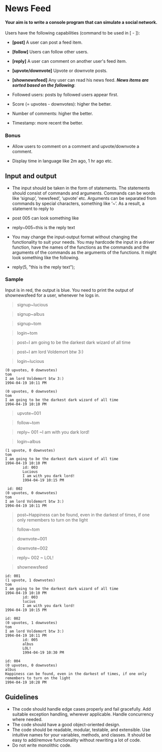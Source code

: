 # News Feed

#### Your aim is to write a console program that can simulate a social network.

Users have the following capabilities (command to be used in [ - ]):

* **[post]** A user can post a feed item.

* **[follow]** Users can follow other users.

* **[reply]** A user can comment on another user's feed item.

* **[upvote/downvote]** Upvote or downvote posts.

* **[shownewsfeed]** Any user can read his news feed. ***News items are sorted based on the following***:

* Followed users: posts by followed users appear first.

* Score (= upvotes - downvotes): higher the better.

* Number of comments: higher the better.

* Timestamp: more recent the better.

### Bonus
* Allow users to comment on a comment and upvote/downvote a comment.

* Display time in language like 2m ago, 1 hr ago etc.

## Input and output
* The input should be taken in the form of statements. The statements should consist of commands and arguments. Commands can be words like ‘signup’, ‘newsfeed’, ‘upvote’ etc. Arguments can be separated from commands by special characters, something like ‘~’. As a result, a statement to reply to 

* post 005 can look something like

* reply~005~this is the reply text

* You may change the input-output format without changing the functionality to suit your needs.
You may hardcode the input in a driver function, have the names of the functions as the commands and the arguments of the commands as the arguments of the functions. It might look something like the following.

* reply(5, "this is the reply text");

### Sample
Input is in red, the output is blue. You need to print the output of shownewsfeed for a user, whenever he logs in.

> signup~lucious

> signup~albus

> signup~tom

> login~tom

> post~I am going to be the darkest dark wizard of all time

> post~I am lord Voldemort btw 3:)

> login~lucious

``` id: 002
(0 upvotes, 0 downvotes)
tom
I am lord Voldemort btw 3:)
1994-04-19 10:11 PM
```

```id: 001
(0 upvotes, 0 downvotes)
tom
I am going to be the darkest dark wizard of all time
1994-04-19 10:10 PM
```

> upvote~001

> follow~tom

> reply~ 001 ~I am with you dark lord!

> login~albus

``` id: 001
(1 upvote, 0 downvotes)
tom
I am going to be the darkest dark wizard of all time
1994-04-19 10:10 PM
        id: 003
        Lucious
        I am with you dark lord!
        1994-04-19 10:15 PM
```

```
 id: 002
(0 upvotes, 0 downvotes)
tom
I am lord Voldemort btw 3:)
1994-04-19 10:11 PM
```

> post~Happiness can be found, even in the darkest of times, if one only remembers to turn on the light

> follow~tom

> downvote~001

> downvote~002

> reply~ 002 ~ LOL!

> shownewsfeed

```
id: 001
(1 upvote, 1 downvotes)
tom
I am going to be the darkest dark wizard of all time
1994-04-19 10:10 PM
        id: 003
        lucius
        I am with you dark lord!
1994-04-19 10:15 PM

id: 002
(0 upvotes, 1 downvotes)
tom
I am lord Voldemort btw 3:)
1994-04-19 10:11 PM
        id: 005
        albus
        LOL!
        1994-04-19 10:30 PM

id: 004
(0 upvotes, 0 downvotes)
albus
Happiness can be found, even in the darkest of times, if one only remembers to turn on the light
1994-04-19 10:28 PM
```

## Guidelines
* The code should handle edge cases properly and fail gracefully. Add suitable exception handling, wherever applicable.
Handle concurrency where needed.
* The code should have a good object-oriented design.
* The code should be readable, modular, testable, and extensible. Use intuitive names for your variables, methods, and classes.
It should be easy to add/remove functionality without rewriting a lot of code.
* Do not write monolithic code.
